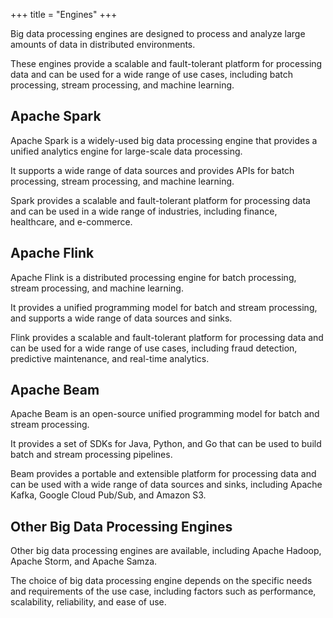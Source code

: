 +++
title = "Engines"
+++

Big data processing engines are designed to process and analyze large amounts of data in distributed environments. 

These engines provide a scalable and fault-tolerant platform for processing data and can be used for a wide range of use cases, including batch processing, stream processing, and machine learning.

## Apache Spark

Apache Spark is a widely-used big data processing engine that provides a unified analytics engine for large-scale data processing. 

It supports a wide range of data sources and provides APIs for batch processing, stream processing, and machine learning. 

Spark provides a scalable and fault-tolerant platform for processing data and can be used in a wide range of industries, including finance, healthcare, and e-commerce.

## Apache Flink

Apache Flink is a distributed processing engine for batch processing, stream processing, and machine learning. 

It provides a unified programming model for batch and stream processing, and supports a wide range of data sources and sinks. 

Flink provides a scalable and fault-tolerant platform for processing data and can be used for a wide range of use cases, including fraud detection, predictive maintenance, and real-time analytics.

## Apache Beam

Apache Beam is an open-source unified programming model for batch and stream processing. 

It provides a set of SDKs for Java, Python, and Go that can be used to build batch and stream processing pipelines. 

Beam provides a portable and extensible platform for processing data and can be used with a wide range of data sources and sinks, including Apache Kafka, Google Cloud Pub/Sub, and Amazon S3.

## Other Big Data Processing Engines

Other big data processing engines are available, including Apache Hadoop, Apache Storm, and Apache Samza. 

The choice of big data processing engine depends on the specific needs and requirements of the use case, including factors such as performance, scalability, reliability, and ease of use.

